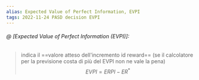 ```yaml
---
alias: Expected Value of Perfect Information, EVPI
tags: 2022-11-24 PASD decision EVPI
---
```


###### @ [Expected Value of Perfect Information (EVPI)]:
> indica il ==valore atteso dell'incremento id reward== (se il calcolatore per la previsione costa di più del EVPI non ne vale la pena) $$EVPI=ERPI-ER^*$$
<!--ID: 1670236970531-->
